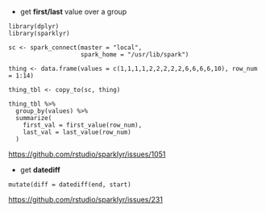 
* get **first/last** value over a group

```
library(dplyr)
library(sparklyr)

sc <- spark_connect(master = "local",
                    spark_home = "/usr/lib/spark")

thing <- data.frame(values = c(1,1,1,1,2,2,2,2,2,6,6,6,6,10), row_num = 1:14)

thing_tbl <- copy_to(sc, thing)

thing_tbl %>%
  group_by(values) %>%
  summarize(
    first_val = first_value(row_num),
    last_val = last_value(row_num)
  )

```

https://github.com/rstudio/sparklyr/issues/1051

* get **datediff**

```
mutate(diff = datediff(end, start) 
```

https://github.com/rstudio/sparklyr/issues/231
